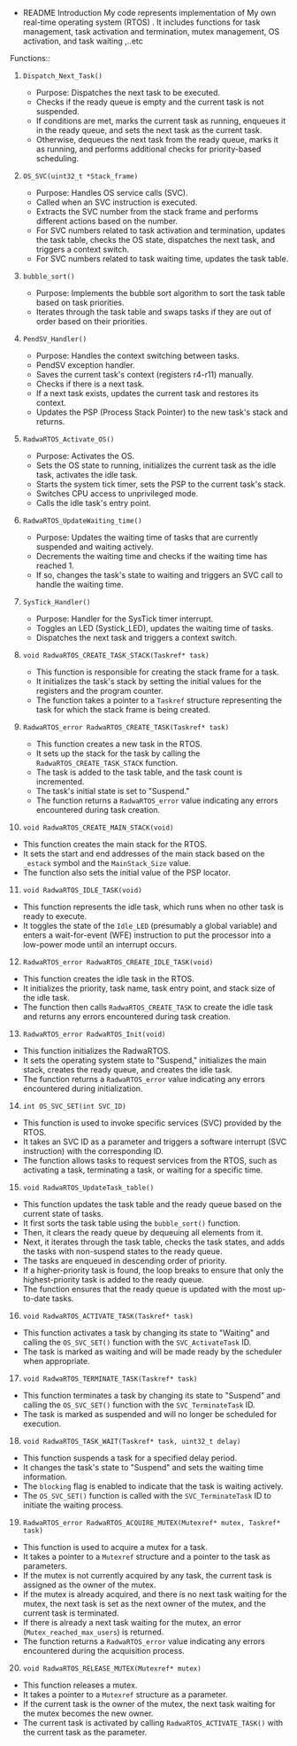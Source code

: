 * README
Introduction
My code represents implementation of My own real-time operating system (RTOS) . It includes functions for task management, task activation and termination, mutex management, OS activation, and task waiting ,..etc

Functions::



1. `Dispatch_Next_Task()`
   - Purpose: Dispatches the next task to be executed.
   - Checks if the ready queue is empty and the current task is not suspended.
   - If conditions are met, marks the current task as running, enqueues it in the ready queue, and sets the next task as the current task.
   - Otherwise, dequeues the next task from the ready queue, marks it as running, and performs additional checks for priority-based scheduling.

2. `OS_SVC(uint32_t *Stack_frame)`
   - Purpose: Handles OS service calls (SVC).
   - Called when an SVC instruction is executed.
   - Extracts the SVC number from the stack frame and performs different actions based on the number.
   - For SVC numbers related to task activation and termination, updates the task table, checks the OS state, dispatches the next task, and triggers a context switch.
   - For SVC numbers related to task waiting time, updates the task table.

3. `bubble_sort()`
   - Purpose: Implements the bubble sort algorithm to sort the task table based on task priorities.
   - Iterates through the task table and swaps tasks if they are out of order based on their priorities.

4. `PendSV_Handler()`
   - Purpose: Handles the context switching between tasks.
   - PendSV exception handler.
   - Saves the current task's context (registers r4-r11) manually.
   - Checks if there is a next task.
   - If a next task exists, updates the current task and restores its context.
   - Updates the PSP (Process Stack Pointer) to the new task's stack and returns.

5. `RadwaRTOS_Activate_OS()`
   - Purpose: Activates the OS.
   - Sets the OS state to running, initializes the current task as the idle task, activates the idle task.
   - Starts the system tick timer, sets the PSP to the current task's stack.
   - Switches CPU access to unprivileged mode.
   - Calls the idle task's entry point.

6. `RadwaRTOS_UpdateWaiting_time()`
   - Purpose: Updates the waiting time of tasks that are currently suspended and waiting actively.
   - Decrements the waiting time and checks if the waiting time has reached 1.
   - If so, changes the task's state to waiting and triggers an SVC call to handle the waiting time.

7. `SysTick_Handler()`
   - Purpose: Handler for the SysTick timer interrupt.
   - Toggles an LED (Systick_LED), updates the waiting time of tasks.
   - Dispatches the next task and triggers a context switch.


8. `void RadwaRTOS_CREATE_TASK_STACK(Taskref* task)`
   - This function is responsible for creating the stack frame for a task.
   - It initializes the task's stack by setting the initial values for the registers and the program counter.
   - The function takes a pointer to a `Taskref` structure representing the task for which the stack frame is being created.

9. `RadwaRTOS_error RadwaRTOS_CREATE_TASK(Taskref* task)`
   - This function creates a new task in the RTOS.
   - It sets up the stack for the task by calling the `RadwaRTOS_CREATE_TASK_STACK` function.
   - The task is added to the task table, and the task count is incremented.
   - The task's initial state is set to "Suspend."
   - The function returns a `RadwaRTOS_error` value indicating any errors encountered during task creation.

10. `void RadwaRTOS_CREATE_MAIN_STACK(void)`
   - This function creates the main stack for the RTOS.
   - It sets the start and end addresses of the main stack based on the `_estack` symbol and the `MainStack_Size` value.
   - The function also sets the initial value of the PSP locator.

11. `void RadwaRTOS_IDLE_TASK(void)`
   - This function represents the idle task, which runs when no other task is ready to execute.
   - It toggles the state of the `Idle_LED` (presumably a global variable) and enters a wait-for-event (WFE) instruction to put the processor into a low-power mode until an interrupt occurs.

12. `RadwaRTOS_error RadwaRTOS_CREATE_IDLE_TASK(void)`
   - This function creates the idle task in the RTOS.
   - It initializes the priority, task name, task entry point, and stack size of the idle task.
   - The function then calls `RadwaRTOS_CREATE_TASK` to create the idle task and returns any errors encountered during task creation.

13. `RadwaRTOS_error RadwaRTOS_Init(void)`
   - This function initializes the RadwaRTOS.
   - It sets the operating system state to "Suspend," initializes the main stack, creates the ready queue, and creates the idle task.
   - The function returns a `RadwaRTOS_error` value indicating any errors encountered during initialization.

14. `int OS_SVC_SET(int SVC_ID)`
   - This function is used to invoke specific services (SVC) provided by the RTOS.
   - It takes an SVC ID as a parameter and triggers a software interrupt (SVC instruction) with the corresponding ID.
   - The function allows tasks to request services from the RTOS, such as activating a task, terminating a task, or waiting for a specific time.

 
 
15. `void RadwaRTOS_UpdateTask_table()`
   - This function updates the task table and the ready queue based on the current state of tasks.
   - It first sorts the task table using the `bubble_sort()` function.
   - Then, it clears the ready queue by dequeuing all elements from it.
   - Next, it iterates through the task table, checks the task states, and adds the tasks with non-suspend states to the ready queue.
   - The tasks are enqueued in descending order of priority.
   - If a higher-priority task is found, the loop breaks to ensure that only the highest-priority task is added to the ready queue.
   - The function ensures that the ready queue is updated with the most up-to-date tasks.

16. `void RadwaRTOS_ACTIVATE_TASK(Taskref* task)`
   - This function activates a task by changing its state to "Waiting" and calling the `OS_SVC_SET()` function with the `SVC_ActivateTask` ID.
   - The task is marked as waiting and will be made ready by the scheduler when appropriate.

17. `void RadwaRTOS_TERMINATE_TASK(Taskref* task)`
   - This function terminates a task by changing its state to "Suspend" and calling the `OS_SVC_SET()` function with the `SVC_TerminateTask` ID.
   - The task is marked as suspended and will no longer be scheduled for execution.

18. `void RadwaRTOS_TASK_WAIT(Taskref* task, uint32_t delay)`
   - This function suspends a task for a specified delay period.
   - It changes the task's state to "Suspend" and sets the waiting time information.
   - The `blocking` flag is enabled to indicate that the task is waiting actively.
   - The `OS_SVC_SET()` function is called with the `SVC_TerminateTask` ID to initiate the waiting process.

19. `RadwaRTOS_error RadwaRTOS_ACQUIRE_MUTEX(Mutexref* mutex, Taskref* task)`
   - This function is used to acquire a mutex for a task.
   - It takes a pointer to a `Mutexref` structure and a pointer to the task as parameters.
   - If the mutex is not currently acquired by any task, the current task is assigned as the owner of the mutex.
   - If the mutex is already acquired, and there is no next task waiting for the mutex, the next task is set as the next owner of the mutex, and the current task is terminated.
   - If there is already a next task waiting for the mutex, an error (`Mutex_reached_max_users`) is returned.
   - The function returns a `RadwaRTOS_error` value indicating any errors encountered during the acquisition process.

20. `void RadwaRTOS_RELEASE_MUTEX(Mutexref* mutex)`
   - This function releases a mutex.
   - It takes a pointer to a `Mutexref` structure as a parameter.
   - If the current task is the owner of the mutex, the next task waiting for the mutex becomes the new owner.
   - The current task is activated by calling `RadwaRTOS_ACTIVATE_TASK()` with the current task as the parameter.

  

